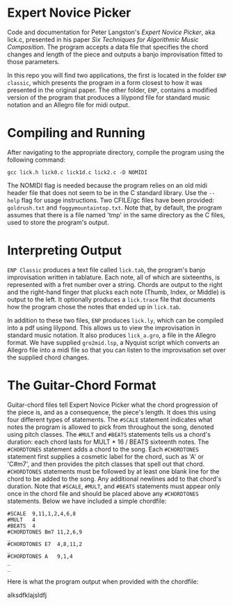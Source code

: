 # Expert Novice Picker

Code and documentation for Peter Langston's *Expert Novice Picker*, aka lick.c, presented in his paper *Six Techniques for Algorithmic Music Composition*. The program accepts a data file that specifies the chord changes and length of the piece and outputs a banjo improvisation fitted to those parameters. 

In this repo you will find two applications, the first is located in the folder `ENP classic`, which presents the program in a form closest to how it was presented in the original paper. The other folder, `ENP`, contains a modified version of the program that produces a lilypond file for standard music notation and an Allegro file for midi output. 

# Compiling and Running

After navigating to the appropriate directory, compile the program using the following command:

	gcc lick.h lick0.c lick1d.c lick2.c -D NOMIDI

The NOMIDI flag is needed because the program relies on an old midi header file that does not seem to be in the C standard library. Use the `--help` flag for usage instructions. Two CFILE/gc files have been provided: `goldrush.txt` and `foggymountaintop.txt`. Note that, by default, the program assumes that there is a file named 'tmp' in the same directory as the C files, used to store the program's output.

# Interpreting Output

`ENP Classic` produces a text file called `lick.tab`, the program's banjo improvisation written in tablature. Each note, all of which are sixteenths, is represented with a fret number over a string. Chords are output to the right and the right-hand finger that plucks each note (Thumb, Index, or Middle) is output to the left. It optionally produces a `lick.trace` file that documents how the program chose the notes that ended up in `lick.tab`. 

In addition to these two files, `ENP` produces `lick.ly`, which can be compiled into a pdf using lilypond. This allows us to view the improvisation in standard music notation. It also produces `lick_a.gro`, a file in the Allegro format. We have supplied `gro2mid.lsp`, a Nyquist script which converts an Allegro file into a midi file so that you can listen to the improvisation set over the supplied chord changes.

# The Guitar-Chord Format

Guitar-chord files tell Expert Novice Picker what the chord progression of the piece is, and as a consequence, the piece's length. It does this using four different types of statements. The `#SCALE` statement indicates what notes the program is allowed to pick from throughout the song, denoted using pitch classes. The `#MULT` and `#BEATS` statements tells us a chord's duration: each chord lasts for MULT * 16 / BEATS sixteenth notes. The `#CHORDTONES` statement adds a chord to the song. Each `#CHORDTONES` statement first supplies a cosmetic label for the chord, such as 'A' or 'C#m7', and then provides the pitch classes that spell out that chord. `#CHORDTONES` statements must be followed by at least one blank line for the chord to be added to the song. Any additional newlines add to that chord's duration. Note that `#SCALE`, `#MULT`, and `#BEATS` statements must appear only once in the chord file and should be placed above any `#CHORDTONES` statements. Below we have included a simple chordfile:

	#SCALE	9,11,1,2,4,6,8
	#MULT	4
	#BEATS	4
	#CHORDTONES	Bm7	11,2,6,9
	_
	#CHORDTONES	E7	4,8,11,2
	_
	#CHORDTONES	A	9,1,4
	_
	_
Here is what the program output when provided with the chordfile:

alksdfklajsldfj


